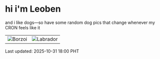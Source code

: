 # hi i'm Leoben

and i like dogs—so have some random dog pics that change whenever my CRON feels like it

|  |  |
|--------|----------|
| ![Borzoi](https://random-dog-vercel.vercel.app/api/random-borzoi?v=1761904854) | ![Labrador](https://random-dog-vercel.vercel.app/api/random-labrador?v=1761904854) |

Last updated: 2025-10-31 18:00 PHT
